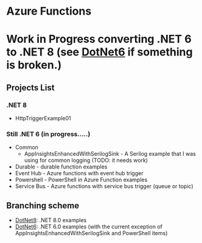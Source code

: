 # Azure Functions

# Work in Progress converting .NET 6 to .NET 8  (see [DotNet6](https://github.com/madcodemonkey/Azure.Functions/tree/DotNet6) if something is broken.)

## Projects List
### .NET 8
- HttpTriggerExample01

### Still .NET 6  (in progress.....)
- Common
   - AppInsightsEnhancedWithSerilogSink - A Serilog example that I was using for common logging (TODO: it needs work)
- Durable - durable function examples
- Event Hub - Azure functions with event hub trigger
- Powershell - PowerShell in Azure Function examples
- Service Bus - Azure functions with service bus trigger (queue or topic)

## Branching scheme
- [DotNet8](https://github.com/madcodemonkey/Azure.Functions/tree/DotNet8): .NET 8.0 examples
- [DotNet6](https://github.com/madcodemonkey/Azure.Functions/tree/DotNet6): .NET 6.0 examples (with the current exception of AppInsightsEnhancedWithSerilogSink and PowerShell items)
